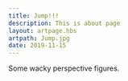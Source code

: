 ```yaml
---
title: Jump!!!
description: This is about page
layout: artpage.hbs
artpath: Jump.jpg
date: 2019-11-15
---
```


Some wacky perspective figures.